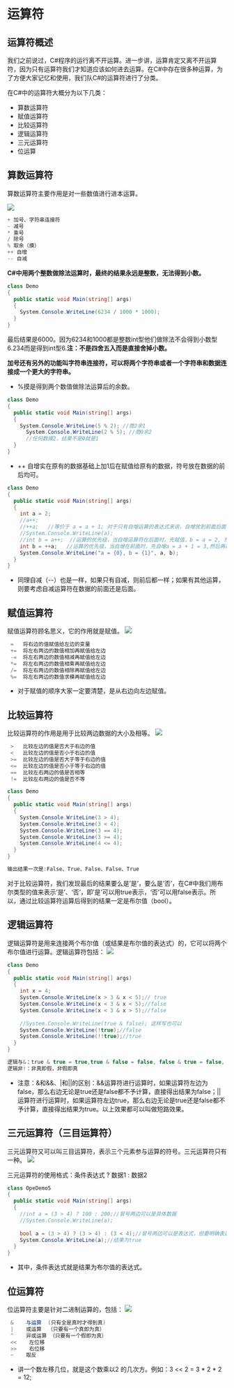 # 运算符

## 运算符概述

我们之前说过，C#程序的运行离不开运算。进一步讲，运算肯定又离不开运算符，因为只有运算符我们才知道应该如何进去运算。在C#中存在很多种运算，为了方便大家记忆和使用，我们队C#的运算符进行了分类。

在C#中的运算符大概分为以下几类：
* 算数运算符
* 赋值运算符
* 比较运算符
* 逻辑运算符
* 三元运算符
* 位运算

## 算数运算符
算数运算符主要作用是对一些数值进行进本运算。

![](http://nts.newbieol.com/static/k30/unity_csharp/5,%E8%BF%90%E7%AE%97%E7%AC%A6/images/1.png)

```C#
+ 加号、字符串连接符
- 减号
* 乘号
/ 除号
% 取余（摸）
++ 自增
-- 自减
```

**C#中用两个整数做除法运算时，最终的结果永远是整数，无法得到小数。**

```C#
class Demo
{
  public static void Main(string[] args)
  {
    System.Console.WriteLine(6234 / 1000 * 1000);
  }
}
```
最后结果是6000。因为6234和1000都是整数int型他们做除法不会得到小数型6.234而是得到int型6.**注：不是四舍五入而是直接舍掉小数。**

**加号还有另外的功能叫字符串连接符，可以将两个字符串或者一个字符串和数据连接成一个更大的字符串。**

* %摸是得到两个数值做除法运算后的余数。

```C#
class Demo
{
  public static void Main(string[] args)
  {
    System.Console.WriteLine(5 % 2); //商2余1
      System.Console.WriteLine(2 % 5); //商0余2
      //任何数摸2，结果不是0就是1
  }
}
```
* ++ 自增实在原有的数据基础上加1后在赋值给原有的数据，符号放在数据的前后均可。
```C#
class Demo
{
  public static void Main(string[] args)
  {
    int a = 2;
    //a++;
    //++a;   //等价于 a = a + 1; 对于只有自增运算的表达式来说，自增放到前面后面都一样。
    //System.Console.WriteLine(a);
    //int b = a++;  //运算的优先级，当自增运算符在后面时，先赋值，b = a = 2, 然后再自增a = a + 1 = 3;
    int b = ++a;   //运算的优先级，当自增在前面时，先自增a = a + 1 = 3,然后再赋值b = a = 3;
    System.Console.WriteLine("a = {0}, b = {1}", a, b);
  }
}
```
* 同理自减（--）也是一样，如果只有自减，则前后都一样；如果有其他运算，则要考虑自减运算符在数据的前面还是后面。

## 赋值运算符
赋值运算符顾名思义，它的作用就是赋值。
![](http://nts.newbieol.com/static/k30/unity_csharp/5,%E8%BF%90%E7%AE%97%E7%AC%A6/images/2.png)

```C#
 =   将右边的值赋值给左边的变量
 +=  将左右两边的数值相加再赋值给左边
 -=  将左右两边的数值相减再赋值给左边
 *=  将左右两边的数值相乘再赋值给左边
 /=  将左右两边的数值相除再赋值给左边
 %=  将左右两边的数值求模再赋值给左边
```
* 对于赋值的顺序大家一定要清楚，是从右边向左边赋值。

## 比较运算符
比较运算符的作用是用于比较两边数据的大小及相等。
![](http://nts.newbieol.com/static/k30/unity_csharp/5,%E8%BF%90%E7%AE%97%E7%AC%A6/images/3.png)

```C#
 >   比较左边的值是否大于右边的值
 <   比较左边的值是否小于右边的值
 >=  比较左边的值是否大于等于右边的值
 <=  比较左边的值是否小于等于右边的值
 ==  比较左右两边的值是否相等
 !=  比较左右两边的值是否不等
```
```C#
class Demo
{
  public static void Main(string[] args)
  {
    System.Console.WriteLine(3 > 4); 
    System.Console.WriteLine(3 < 4); 
    System.Console.WriteLine(3 == 4); 
    System.Console.WriteLine(3 >= 4); 
    System.Console.WriteLine(4 <= 4);
  }
}

输出结果一次是:False、True、False、False、True
```

对于比较运算符，我们发现最后的结果要么是’是’，要么是’否’，在C#中我们用布尔类型的值来表示’是’、‘否’，即’是’可以用true表示，‘否’可以用false表示。所以，通过比较运算符运算后得到的结果一定是布尔值（bool）。

## 逻辑运算符

逻辑运算符是用来连接两个布尔值（或结果是布尔值的表达式）的，它可以将两个布尔值进行运算。逻辑运算符包括：
![](http://nts.newbieol.com/static/k30/unity_csharp/5,%E8%BF%90%E7%AE%97%E7%AC%A6/images/4.png)

```C#
class Demo
{
  public static void Main(string[] args)
  {
    int x = 4;
    System.Console.WriteLine(x > 3 & x < 5);// true
    System.Console.WriteLine(x < 3 & x < 5);//false
    System.Console.WriteLine(x < 3 & x > 5);//false
    
    //System.Console.WriteLine(true & false); 这样写也可以
    System.Console.WriteLine(!true);//false
    System.Console.WriteLine(!!true);//true
  }
}

逻辑与&：true & true = true,true & false = false, false & true = false, false & false = false
逻辑非!：非真即假，非假即真
```
* 注意：&和&&、|和||的区别：&&运算符进行运算时，如果运算符左边为false，那么右边无论是true还是false都不予计算，直接得出结果为false；||运算符进行运算时，如果运算符左边true，那么右边无论是true还是false都不予计算，直接得出结果为true。以上效果都可以叫做短路效果。

## 三元运算符（三目运算符）
三元运算符又可以叫三目运算符，表示三个元素参与运算的符号。三元运算符只有一种。
![](http://nts.newbieol.com/static/k30/unity_csharp/5,%E8%BF%90%E7%AE%97%E7%AC%A6/images/5.png)

三元运算符的使用格式：条件表达式 ? 数据1 : 数据2

```C#
class OpeDemo5
{
  public static void Main(string[] args)
  {
    //int a = (3 > 4) ? 100 : 200;//冒号两边可以是具体数据
    //System.Console.WriteLine(a);
    
    bool a = (3 > 4) ? (3 > 4) : (3 < 4);//冒号两边可以是表达式，但要明确表达式结果的类型
    System.Console.WriteLine(a);//结果为true
  }
}
```
* 其中，条件表达式就是结果为布尔值的表达式。

## 位运算符
位运算符主要是针对二进制运算的，包括：
![](http://nts.newbieol.com/static/k30/unity_csharp/5,%E8%BF%90%E7%AE%97%E7%AC%A6/images/6.png)

```C#
 &    与运算  (只有全是真时才得到真)
 |    或运算  （只要有一个真即为真）
 ^    异或运算 （只要有一个假即为真）
 <<    左位移
 >>    右位移
 ~    取反
```
* 讲一个数左移几位，就是这个数乘以2 的几次方。例如：3 << 2 = 3 * 2 * 2 = 12; 




